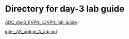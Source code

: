 # Directory for day-3 lab guide

[ADC_day3_EVPN_L3VPN_lab_guide](https://github.com/krikoon73/VXLAN-EVPN/blob/master/TRAINING/day-3/lab_guides/ADC_day3_EVPN_L3VPN_lab_guide.md). 

[inter_AS_option_A_lab.md](inter_AS_option_A_lab.md)    
